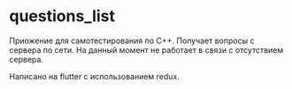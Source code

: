 # questions_list

Приожение для самотестирования по С++. Получает вопросы с сервера по сети.
На данный момент не работает в связи с отсутствием сервера.

Написано на flutter с использованием redux.
